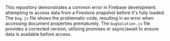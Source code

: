 This repository demonstrates a common error in Firebase development: attempting to access data from a Firestore snapshot before it's fully loaded. The `bug.js` file shows the problematic code, resulting in an error when accessing document properties prematurely. The `bugSolution.js` file provides a corrected version, utilizing promises or async/await to ensure data is available before access.